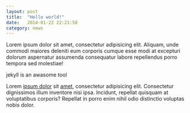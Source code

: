 ```yaml
---
layout: post
title:  "Hello world!"
date:   2014-01-22 22:21:58
category: news
---
```


Lorem ipsum dolor sit amet, consectetur adipisicing elit. Aliquam, unde commodi maiores deleniti eum corporis cumque esse modi at excepturi dolorum aspernatur assumenda consequatur labore repellendus porro tempora sed molestiae!

jekyll is an awasome tool

Lorem [ipsum dolor] sit [amet], consectetur adipisicing elit. Consectetur dignissimos illum inventore nisi ipsa. Incidunt, repellat quisquam at voluptatibus corporis? Repellat in porro enim nihil odio distinctio voluptas nobis dolor.

[ipsum dolor]: http://www.grails.org
[amet]: https:www.github.com